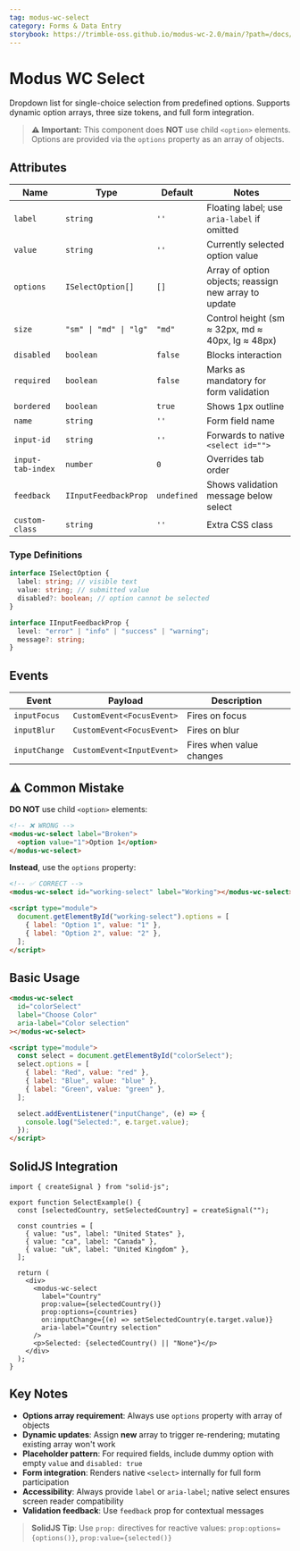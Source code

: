 ```yaml
---
tag: modus-wc-select
category: Forms & Data Entry
storybook: https://trimble-oss.github.io/modus-wc-2.0/main/?path=/docs/components-forms-select--docs
---
```


# Modus WC Select

Dropdown list for single-choice selection from predefined options. Supports dynamic option arrays, three size tokens, and full form integration.

> **⚠️ Important:** This component does **NOT** use child `<option>` elements. Options are provided via the `options` property as an array of objects.

## Attributes

| Name              | Type                   | Default     | Notes                                                 |
| ----------------- | ---------------------- | ----------- | ----------------------------------------------------- |
| `label`           | `string`               | `''`        | Floating label; use `aria-label` if omitted           |
| `value`           | `string`               | `''`        | Currently selected option value                       |
| `options`         | `ISelectOption[]`      | `[]`        | Array of option objects; reassign new array to update |
| `size`            | `"sm" \| "md" \| "lg"` | `"md"`      | Control height (sm ≈ 32px, md ≈ 40px, lg ≈ 48px)      |
| `disabled`        | `boolean`              | `false`     | Blocks interaction                                    |
| `required`        | `boolean`              | `false`     | Marks as mandatory for form validation                |
| `bordered`        | `boolean`              | `true`      | Shows 1px outline                                     |
| `name`            | `string`               | `''`        | Form field name                                       |
| `input-id`        | `string`               | `''`        | Forwards to native `<select id="">`                   |
| `input-tab-index` | `number`               | `0`         | Overrides tab order                                   |
| `feedback`        | `IInputFeedbackProp`   | `undefined` | Shows validation message below select                 |
| `custom-class`    | `string`               | `''`        | Extra CSS class                                       |

### Type Definitions

```ts
interface ISelectOption {
  label: string; // visible text
  value: string; // submitted value
  disabled?: boolean; // option cannot be selected
}

interface IInputFeedbackProp {
  level: "error" | "info" | "success" | "warning";
  message?: string;
}
```

## Events

| Event         | Payload                   | Description              |
| ------------- | ------------------------- | ------------------------ |
| `inputFocus`  | `CustomEvent<FocusEvent>` | Fires on focus           |
| `inputBlur`   | `CustomEvent<FocusEvent>` | Fires on blur            |
| `inputChange` | `CustomEvent<InputEvent>` | Fires when value changes |

## ⚠️ Common Mistake

**DO NOT** use child `<option>` elements:

```html
<!-- ❌ WRONG -->
<modus-wc-select label="Broken">
  <option value="1">Option 1</option>
</modus-wc-select>
```

**Instead**, use the `options` property:

```html
<!-- ✅ CORRECT -->
<modus-wc-select id="working-select" label="Working"></modus-wc-select>

<script type="module">
  document.getElementById("working-select").options = [
    { label: "Option 1", value: "1" },
    { label: "Option 2", value: "2" },
  ];
</script>
```

## Basic Usage

```html
<modus-wc-select
  id="colorSelect"
  label="Choose Color"
  aria-label="Color selection"
></modus-wc-select>

<script type="module">
  const select = document.getElementById("colorSelect");
  select.options = [
    { label: "Red", value: "red" },
    { label: "Blue", value: "blue" },
    { label: "Green", value: "green" },
  ];

  select.addEventListener("inputChange", (e) => {
    console.log("Selected:", e.target.value);
  });
</script>
```

## SolidJS Integration

```tsx
import { createSignal } from "solid-js";

export function SelectExample() {
  const [selectedCountry, setSelectedCountry] = createSignal("");

  const countries = [
    { value: "us", label: "United States" },
    { value: "ca", label: "Canada" },
    { value: "uk", label: "United Kingdom" },
  ];

  return (
    <div>
      <modus-wc-select
        label="Country"
        prop:value={selectedCountry()}
        prop:options={countries}
        on:inputChange={(e) => setSelectedCountry(e.target.value)}
        aria-label="Country selection"
      />
      <p>Selected: {selectedCountry() || "None"}</p>
    </div>
  );
}
```

## Key Notes

- **Options array requirement**: Always use `options` property with array of objects
- **Dynamic updates**: Assign **new** array to trigger re-rendering; mutating existing array won't work
- **Placeholder pattern**: For required fields, include dummy option with empty `value` and `disabled: true`
- **Form integration**: Renders native `<select>` internally for full form participation
- **Accessibility**: Always provide `label` or `aria-label`; native select ensures screen reader compatibility
- **Validation feedback**: Use `feedback` prop for contextual messages

> **SolidJS Tip**: Use `prop:` directives for reactive values: `prop:options={options()}`, `prop:value={selected()}`
